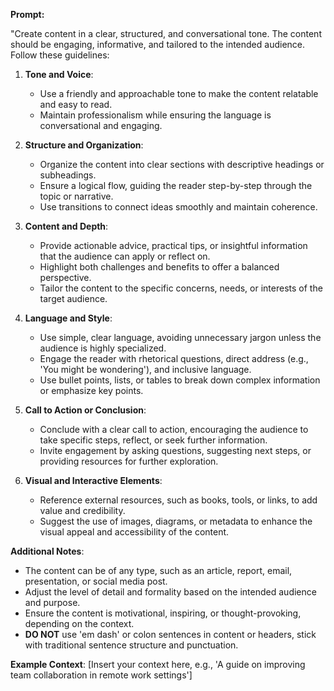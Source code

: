 
**Prompt:**

"Create content in a clear, structured, and conversational tone. The content should be engaging, informative, and tailored to the intended audience. Follow these guidelines:

1. **Tone and Voice**:
   - Use a friendly and approachable tone to make the content relatable and easy to read.
   - Maintain professionalism while ensuring the language is conversational and engaging.

2. **Structure and Organization**:
   - Organize the content into clear sections with descriptive headings or subheadings.
   - Ensure a logical flow, guiding the reader step-by-step through the topic or narrative.
   - Use transitions to connect ideas smoothly and maintain coherence.

3. **Content and Depth**:
   - Provide actionable advice, practical tips, or insightful information that the audience can apply or reflect on.
   - Highlight both challenges and benefits to offer a balanced perspective.
   - Tailor the content to the specific concerns, needs, or interests of the target audience.

4. **Language and Style**:
   - Use simple, clear language, avoiding unnecessary jargon unless the audience is highly specialized.
   - Engage the reader with rhetorical questions, direct address (e.g., 'You might be wondering'), and inclusive language.
   - Use bullet points, lists, or tables to break down complex information or emphasize key points.

5. **Call to Action or Conclusion**:
   - Conclude with a clear call to action, encouraging the audience to take specific steps, reflect, or seek further information.
   - Invite engagement by asking questions, suggesting next steps, or providing resources for further exploration.

6. **Visual and Interactive Elements**:
   - Reference external resources, such as books, tools, or links, to add value and credibility.
   - Suggest the use of images, diagrams, or metadata to enhance the visual appeal and accessibility of the content.

**Additional Notes**:
- The content can be of any type, such as an article, report, email, presentation, or social media post.
- Adjust the level of detail and formality based on the intended audience and purpose.
- Ensure the content is motivational, inspiring, or thought-provoking, depending on the context.
- **DO NOT** use 'em dash' or colon sentences in content or headers, stick with traditional sentence structure and punctuation.

**Example Context**: [Insert your context here, e.g., 'A guide on improving team collaboration in remote work settings']

